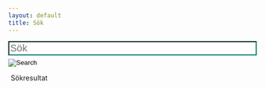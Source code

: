 ```yaml
--- 
layout: default 
title: Sök 
---
```

<div class="container">
    <div class="row">
        <div class="col-md-4 col-md-offset-4">
            <div class="search page w-100">
                <form action="/search.html" method="get" autocomplete="off" class="search-form" style="width:100%">
                    <input type="text" id="search-box" name="query" placeholder="Sök" style="border-color:#00796B;width:100%;font-size:20px">
                    <input type="image" src="/media/search_alt.svg" alt="Search" class="search_img" style="margin-top:7px" >
                </form>
            </div>
            <div class="bokstav" style="text-align:left;padding-left: 5px;margin-top:10px">Sökresultat</div>
            <div id="search-results" class="noMargin"></div>
        </div>
    </div>
</div>
<script>
    window.store ={
        {% for page in site.artiklar %}
            "{{page.url | slugify}}": {
                "title": "{{page.title | xml_escape}}",
                "url": "{{page.url | xml_escape}}",
                "tags": "{% for tag in page.tags %}{{tag}}{% unless forloop.last %}, {% endunless %}{% endfor %}"
            }
            {% unless forloop.last %},{% endunless %}
        {% endfor %}
    }
</script>
<script src="/js/lunr.min.js"></script>
<script src="/js/search.js"></script>